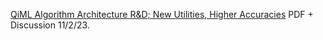 [QiML Algorithm Architecture R&D; New Utilities, Higher Accuracies](https://www.chemicalqdevice.com/qiml-algorithm-architecture-rd-new-utilities) PDF + Discussion 11/2/23.
